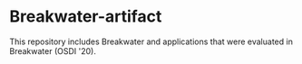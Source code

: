 # Breakwater-artifact

This repository includes Breakwater and applications that
were evaluated in Breakwater (OSDI '20).
